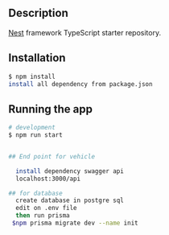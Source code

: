 

## Description

[Nest](https://github.com/nestjs/nest) framework TypeScript starter repository.

## Installation

```bash
$ npm install
install all dependency from package.json

```

## Running the app

```bash
# development
$ npm run start


## End point for vehicle

  install dependency swagger api
  localhost:3000/api

## for database
  create database in postgre sql
  edit on .env file
  then run prisma
 $npm prisma migrate dev --name init







